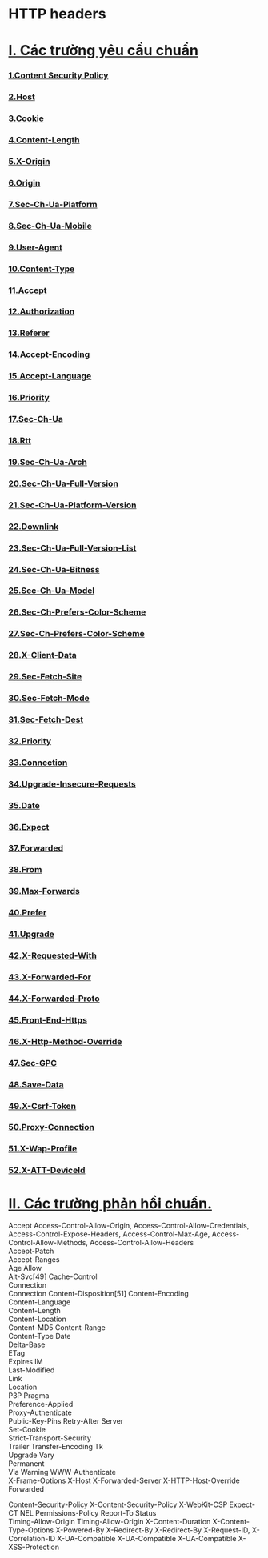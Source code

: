 # HTTP headers 

# [I. Các trường yêu cầu chuẩn]()
  ### [1.Content Security Policy](https://github.com/Phungvanquang/Website/blob/main/Http%20header/Content%20Security%20Policy(CSP).md)
  ### [2.Host](https://github.com/Phungvanquang/Website/blob/main/Http%20header/Host.md)
  ### [3.Cookie]()
  ### [4.Content-Length]()
  ### [5.X-Origin]()
  ### [6.Origin]()
  ### [7.Sec-Ch-Ua-Platform]()
  ### [8.Sec-Ch-Ua-Mobile]()
  ### [9.User-Agent]()
  ### [10.Content-Type]()
  ### [11.Accept]()
  ### [12.Authorization]()
  ### [13.Referer]()
  ### [14.Accept-Encoding]()
  ### [15.Accept-Language]()
  ### [16.Priority]()
  ### [17.Sec-Ch-Ua]()
  ### [18.Rtt]()
  ### [19.Sec-Ch-Ua-Arch]()
  ### [20.Sec-Ch-Ua-Full-Version]()
  ### [21.Sec-Ch-Ua-Platform-Version]()
  ### [22.Downlink]()
  ### [23.Sec-Ch-Ua-Full-Version-List]()
  ### [24.Sec-Ch-Ua-Bitness]()
  ### [25.Sec-Ch-Ua-Model]()
  ### [26.Sec-Ch-Prefers-Color-Scheme]()
  ### [27.Sec-Ch-Prefers-Color-Scheme]()
  ### [28.X-Client-Data]()
### [29.Sec-Fetch-Site]()
### [30.Sec-Fetch-Mode]()
### [31.Sec-Fetch-Dest]()
### [32.Priority]()
### [33.Connection]()
### [34.Upgrade-Insecure-Requests]()
### [35.Date]()
### [36.Expect]()
### [37.Forwarded]()
### [38.From]()
### [39.Max-Forwards]()
### [40.Prefer]()
### [41.Upgrade]()
### [42.X-Requested-With]()
### [43.X-Forwarded-For]()
### [44.X-Forwarded-Proto]()
### [45.Front-End-Https]()
### [46.X-Http-Method-Override]()
### [47.Sec-GPC]()
### [48.Save-Data]()
### [49.X-Csrf-Token]()
### [50.Proxy-Connection]()
### [51.X-Wap-Profile]()
### [52.X-ATT-DeviceId]()

# [II. Các trường phản hồi chuẩn.]()

Accept
Access-Control-Allow-Origin,
Access-Control-Allow-Credentials,
Access-Control-Expose-Headers,
Access-Control-Max-Age,
Access-Control-Allow-Methods,
Access-Control-Allow-Headers	
Accept-Patch	
Accept-Ranges	
Age	
Allow	
Alt-Svc[49]	
Cache-Control	
Connection	
Connection
Content-Disposition[51]	
Content-Encoding	
Content-Language	
Content-Length	
Content-Location	
Content-MD5	
Content-Range	
Content-Type
Date	
Delta-Base	
ETag	
Expires
IM	
Last-Modified	
Link	
Location		    
P3P	
Pragma	
Preference-Applied	
Proxy-Authenticate	 
Public-Key-Pins
Retry-After	
Server	
Set-Cookie	
Strict-Transport-Security	
Trailer	
Transfer-Encoding
Tk	
Upgrade
Vary	
Permanent	
Via	
Warning	
WWW-Authenticate	                     
X-Frame-Options
X-Host
X-Forwarded-Server
X-HTTP-Host-Override
Forwarded


Content-Security-Policy
X-Content-Security-Policy
X-WebKit-CSP
Expect-CT
NEL
Permissions-Policy
Report-To
Status	
Timing-Allow-Origin	
Timing-Allow-Origin
X-Content-Duration
X-Content-Type-Options
X-Powered-By
X-Redirect-By
X-Redirect-By
X-Request-ID, X-Correlation-ID
X-UA-Compatible
X-UA-Compatible
X-UA-Compatible
X-XSS-Protection
### []()
### []()
### []()
### []()
### []()
### []()
### []()
### []()
### []()
### []()
### []()
### []()
### []()
### []()
### []()
### []()
### []()
### []()
### []()
### []()
### []()
### []()
### []()
### []()
### []()
### []()
### []()
### []()
### []()
### []()
### []()
### []()
### []()
### []()
### []()
### []()
### []()
### []()
### []()
### []()
### []()
### []()
### []()
### []()
### []()
### []()
### []()
### []()
### []()
